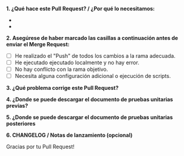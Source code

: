 **1. ¿Qué hace este Pull Request? / ¿Por qué lo necesitamos:**

-
-

**2. Asegúrese de haber marcado las casillas a continuación antes de enviar el Merge Request:**

- [ ] He realizado el "Push" de todos los cambios a la rama adecuada.
- [ ] He ejecutado ejecutado localmente y no hay error.
- [ ] No hay conflicto con la rama objetivo.
- [ ] Necesita alguna configuración adicional o ejecución de scripts.

**3. ¿Qué problema corrige este Pull Request?**


**4. ¿Donde se puede descargar el documento de pruebas unitarias previas?**


**5. ¿Donde se puede descargar el documento de pruebas unitarias posteriores**


**6. CHANGELOG / Notas de lanzamiento (opcional)**


Gracias por tu Pull Request!